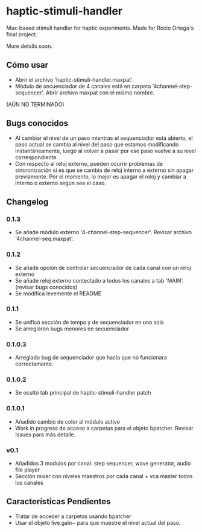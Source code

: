 # haptic-stimuli-handler
Max-based stimuli handler for haptic experiments. Made for Rocio Ortega's final project.

More details soon.

## Cómo usar

* Abrir el archivo 'haptic-stimuli-handler.maxpat'.
* Módulo de secuenciador de 4 canales está en carpeta '4channel-step-sequencer'. Abrir archivo maxpat con el mismo nombre.

(AÚN NO TERMINADO)

## Bugs conocidos

* Al cambiar el nivel de un paso mientras el sequenciador está abierto, el paso actual se cambia al nivel del paso que estamos modificando instantáneamente, luego al volver a pasar por ese paso vuelve a su nivel correspondiente.
* Con respecto al reloj externo, pueden ocurrir problemas de sincronización si es que se cambia de reloj interno a externo sin apagar previamente. Por el momento, lo mejor es apagar el reloj y cambiar a interno o externo según sea el caso.

## Changelog

### 0.1.3

* Se añade módulo externo '4-channel-step-sequencer'. Revisar archivo '4channel-seq.maxpat'.

### 0.1.2

* Se añade opción de controlar secuenciador de cada canal con un reloj externo
* Se añade reloj externo contectado a todos los canales a tab 'MAIN'. (revisar bugs conocidos)
* Se modifica levemente el README

### 0.1.1

* Se unificó sección de tempo y de secuenciador en una sola
* Se arreglaron bugs menores en secuenciador 

### 0.1.0.3

* Arreglado bug de sequenciador que hacía que no funcionara correctamente.

### 0.1.0.2

* Se ocultó tab principal de haptic-stimuli-handler patch

### 0.1.0.1

* Añadido cambio de color al módulo activo
* Work in progress de acceso a carpetas para el objeto bpatcher. Revisar Issues para más detalle.

### v0.1

* Añadidos 3 modulos por canal: step sequencer, wave generator, audio file player
* Sección mixer con niveles maestros por cada canal + vca master todos los canales

## Características Pendientes

* Tratar de acceder a carpetas usando bpatcher
* Usar el objeto live.gain~ para que muestre el nivel actual del paso.

